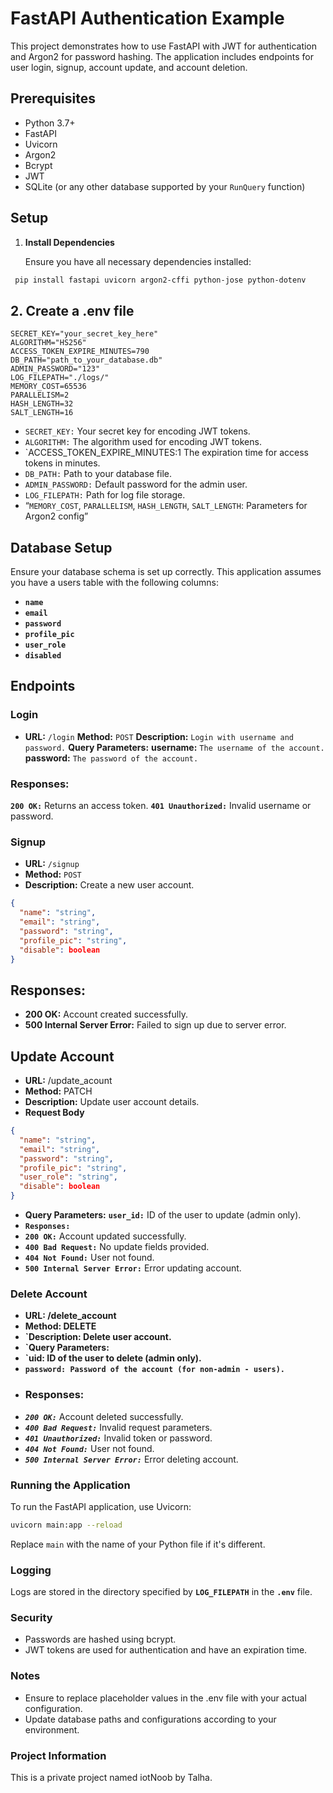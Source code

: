 # FastAPI Authentication Example

This project demonstrates how to use FastAPI with JWT for authentication and Argon2 for password hashing. The application includes endpoints for user login, signup, account update, and account deletion.

## Prerequisites

- Python 3.7+
- FastAPI
- Uvicorn
- Argon2
- Bcrypt
- JWT
- SQLite (or any other database supported by your `RunQuery` function)

## Setup

1. **Install Dependencies**

   Ensure you have all necessary dependencies installed:

```bash
 pip install fastapi uvicorn argon2-cffi python-jose python-dotenv
```
## 2. Create a .env file

```env
SECRET_KEY="your_secret_key_here"
ALGORITHM="HS256"
ACCESS_TOKEN_EXPIRE_MINUTES=790
DB_PATH="path_to_your_database.db"
ADMIN_PASSWORD="123"
LOG_FILEPATH="./logs/"
MEMORY_COST=65536
PARALLELISM=2
HASH_LENGTH=32
SALT_LENGTH=16

```

- `SECRET_KEY:` Your secret key for encoding JWT tokens.
- `ALGORITHM:` The algorithm used for encoding JWT tokens.
- `ACCESS_TOKEN_EXPIRE_MINUTES:1 The expiration time for access     tokens in minutes.
- `DB_PATH:` Path to your database file.
- `ADMIN_PASSWORD:` Default password for the admin user.
- `LOG_FILEPATH:` Path for log file storage.
- “`MEMORY_COST`, `PARALLELISM`, `HASH_LENGTH`, `SALT_LENGTH`: Parameters for Argon2 config”
## Database Setup
Ensure your database schema is set up correctly. This application assumes you have a users table with the following columns:

- **`name`**
- **`email`**
- **`password`**
- **`profile_pic`**
- **`user_role`**
- **`disabled`**

## Endpoints
### Login
- **URL:** `/login`
**Method:** `POST`
**Description:** `Login with username and password.`
**Query Parameters:**
**username:** `The username of the account.`
**password:** `The password of the account.`
### **Responses:**
**`200 OK:`** Returns an access token.
**`401 Unauthorized:`** Invalid username or password.
### **Signup**
- **URL:** `/signup`
- **Method:** `POST`
- **Description:** Create a new user account.
```json
{
  "name": "string",
  "email": "string",
  "password": "string",
  "profile_pic": "string",
  "disable": boolean
}

```
##  Responses:
- **200 OK:** Account created successfully.
- **500 Internal Server Error:** Failed to sign up due to server error.

## Update Account
- **URL:** /update_acount
- **Method:** PATCH
- **Description:** Update user account details.
- **Request Body**
```json
{
  "name": "string",
  "email": "string",
  "password": "string",
  "profile_pic": "string",
  "user_role": "string",
  "disable": boolean
}

```


- **Query Parameters:**
**`user_id:`** ID of the user to update (admin only).
- **`Responses:`**
- **`200 OK:`** Account updated successfully.
- **`400 Bad Request:`** No update fields provided.
- **`404 Not Found:`** User not found.
- **`500 Internal Server Error:`** Error updating account.
### Delete Account
- **URL: /delete_account**
- **Method: DELETE**
- **`Description: Delete user account.**
- **`Query Parameters:**
- **`uid: ID of the user to delete (admin only).**
- **`password: Password of the account (for non-admin - users).`**
- ### Responses:
- ***`200 OK:`*** Account deleted successfully.
- ***`400 Bad Request:`*** Invalid request parameters.
- ***`401 Unauthorized:`*** Invalid token or password.
- ***`404 Not Found:`*** User not found.
- ***`500 Internal Server Error:`*** Error deleting account.

### Running the Application

To run the FastAPI application, use Uvicorn:

```bash
uvicorn main:app --reload
```
Replace `main` with the name of your Python file if it's different.

### Logging
Logs are stored in the directory specified by **`LOG_FILEPATH`** in the **`.env`** file.
### Security
- Passwords are hashed using bcrypt.
- JWT tokens are used for authentication and have an expiration time.
### Notes
- Ensure to replace placeholder values in the .env file with your actual configuration.
- Update database paths and configurations according to your environment.
 
### Project Information
This is a private project named iotNoob by Talha.